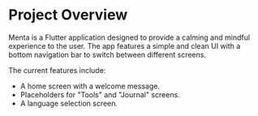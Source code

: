 # Project Overview

Menta is a Flutter application designed to provide a calming and mindful experience to the user. The app features a simple and clean UI with a bottom navigation bar to switch between different screens.

The current features include:
- A home screen with a welcome message.
- Placeholders for "Tools" and "Journal" screens.
- A language selection screen.

